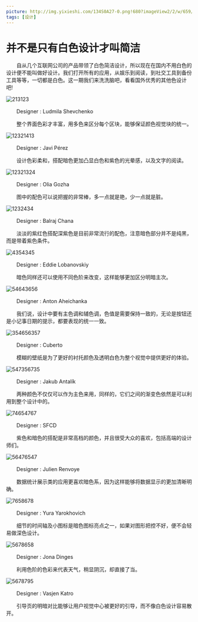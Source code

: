 ```yaml
---
picture: http://img.yixieshi.com/134S0A27-0.png!680?imageView2/2/w/659/h/494/interlace/1
tags: [设计]
---
```



# 并不是只有白色设计才叫简洁

　　自从几个互联网公司的产品带领了白色简洁设计，所以现在在国内不用白色的设计便不能叫做好设计。我们打开所有的应用，从娱乐到阅读，到社交工具到备份工具等等，一切都是白色。这一期我们来洗洗脑吧，看看国外优秀的其他色设计吧!

![213123](http://img.yixieshi.com/134S0A27-0.png!680?imageView2/2/w/659/h/494/interlace/1)

　　Designer : Ludmila Shevchenko

　　整个界面色彩才丰富，用多色来区分每个区块，能够保证颜色视觉块的统一。

![12321413](http://img.yixieshi.com/134S01A4-1.png!680?imageView2/2/w/673/h/505/interlace/1)

　　Designer : Javi Pérez

　　设计色彩柔和，搭配暗色更加凸显白色和紫色的光晕感，以及文字的阅读。

![12321324](http://img.yixieshi.com/134S03611-2.png!680?imageView2/2/w/663/h/497/interlace/1)

　　Designer : Olia Gozha

　　图中的配色可以说把握的非常棒，多一点就是艳，少一点就是脏。

![1232434](http://img.yixieshi.com/134S0F43-3.jpg!680?imageView2/2/w/661/h/496/interlace/1)

　　Designer : Balraj Chana

　　淡淡的紫红色搭配深紫色是目前非常流行的配色，注意暗色部分并不是纯黑，而是带着紫色条件。

![4354345](http://img.yixieshi.com/134S0N23-4.png!680?imageView2/2/w/659/h/494/interlace/1)

　　Designer : Eddie Lobanovskiy

　　暗色同样还可以使用不同色阶来改变，这样能够更加区分明暗主次。

![54643656](http://img.yixieshi.com/134S03Q0-5.png!680?imageView2/2/w/664/h/498/interlace/1)

　　Designer : Anton Aheichanka

　　我们说，设计中要有主色调和辅色调，色值是需要保持一致的，无论是按钮还是小记事日期的提示，都要表现的统一一致。

![354656357](http://img.yixieshi.com/134S05517-6.png!680?imageView2/2/w/671/h/503/interlace/1)

　　Designer : Cuberto

　　模糊的壁纸是为了更好的衬托颜色及透明白色为整个视觉中提供更好的体验。

![547356735](http://img.yixieshi.com/134S03L1-7.gif!680?imageView2/2/w/667/h/500/interlace/1)

　　Designer : Jakub Antalík

　　两种颜色不仅仅可以作为主色来用，同样的，它们之间的渐变色依然是可以利用到整个设计中的。

![74654767](http://img.yixieshi.com/134S05P4-8.gif!680?imageView2/2/w/671/h/503/interlace/1)

　　Designer : SFCD

　　紫色和暗色的搭配是非常高档的颜色，并且很受大众的喜欢，包括高端的设计师们。

![56476547](http://img.yixieshi.com/134S02117-9.png!680?imageView2/2/w/400/h/300/interlace/1)

　　Designer : Julien Renvoye

　　数据统计展示类的应用更喜欢暗色系，因为这样能够将数据显示的更加清晰明确。

![7658678](http://img.yixieshi.com/134S0G30-10.png!680?imageView2/2/w/400/h/300/interlace/1)

　　Designer : Yura Yarokhovich

　　细节的时间轴及小图标是暗色图标亮点之一，如果对图形把控不好，便不会轻易做深色设计。

![5678658](http://img.yixieshi.com/134S0A40-11.gif!680?imageView2/2/w/400/h/300/interlace/1)

　　Designer : Jona Dinges

　　利用色阶的色彩来代表天气，稍显阴沉，却直接了当。

![5678795](http://img.yixieshi.com/134S02003-12.gif!680?imageView2/2/w/400/h/300/interlace/1)

　　Designer : Vasjen Katro

　　引导页的明暗对比能够让用户视觉中心被更好的引导，而不像白色设计容易散开。